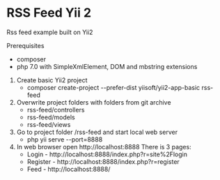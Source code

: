 # RSS Feed Yii 2
Rss feed example built on Yii2

Prerequisites
  * composer
  * php 7.0 with SimpleXmlElement, DOM and mbstring extensions
  
1. Create basic Yii2 project
	* composer create-project --prefer-dist yiisoft/yii2-app-basic rss-feed
2. Overwrite project folders with folders from git archive
	* rss-feed/controllers
	* rss-feed/models 
	* rss-feed/views
3. Go to project folder /rss-feed and start local web server 
	* php yii serve --port=8888
4. In web browser open http://localhost:8888 There is 3 pages:
	* Login - http://localhost:8888/index.php?r=site%2Flogin
	* Register - http://localhost:8888/index.php?r=register
	* Feed - http://localhost:8888/
